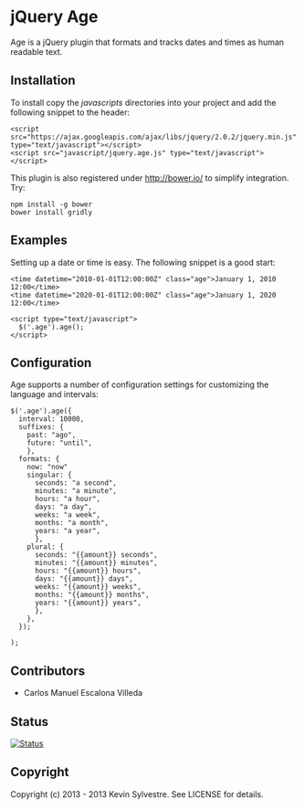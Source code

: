 # jQuery Age

Age is a jQuery plugin that formats and tracks dates and times as human readable text.

## Installation

To install copy the *javascripts* directories into your project and add the following snippet to the header:

    <script src="https://ajax.googleapis.com/ajax/libs/jquery/2.0.2/jquery.min.js" type="text/javascript"></script>
    <script src="javascript/jquery.age.js" type="text/javascript"></script>

This plugin is also registered under http://bower.io/ to simplify integration. Try:

    npm install -g bower
    bower install gridly

## Examples

Setting up a date or time is easy. The following snippet is a good start:

    <time datetime="2010-01-01T12:00:00Z" class="age">January 1, 2010 12:00</time>
    <time datetime="2020-01-01T12:00:00Z" class="age">January 1, 2020 12:00</time>

    <script type="text/javascript">
      $('.age').age();
    </script>

## Configuration

Age supports a number of configuration settings for customizing the language and intervals:

    $('.age').age({
      interval: 10000,
      suffixes: {
        past: "ago",
        future: "until",
        },
      formats: {
        now: "now"
        singular: {
          seconds: "a second",
          minutes: "a minute",
          hours: "a hour",
          days: "a day",
          weeks: "a week",
          months: "a month",
          years: "a year",
          },
        plural: {
          seconds: "{{amount}} seconds",
          minutes: "{{amount}} minutes",
          hours: "{{amount}} hours",
          days: "{{amount}} days",
          weeks: "{{amount}} weeks",
          months: "{{amount}} months",
          years: "{{amount}} years",
          },
        },
      });

    );

## Contributors

- Carlos Manuel Escalona Villeda

## Status

[![Status](https://travis-ci.org/ksylvest/jquery-age.png)](https://travis-ci.org/ksylvest/jquery-age)

## Copyright

Copyright (c) 2013 - 2013 Kevin Sylvestre. See LICENSE for details.
